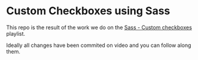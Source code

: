 # Custom Checkboxes using Sass

This repo is the result of the work we do on the [Sass - Custom checkboxes](https://www.youtube.com/playlist?list=PLmJs3lfUmCdTvQfcaFgdJUP-J5wdm5Owq) playlist.

Ideally all changes have been commited on video and you can follow along them.
